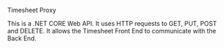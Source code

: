 Timesheet Proxy

This is a .NET CORE Web API. It uses HTTP requests to GET, PUT, POST and DELETE. It allows the Timesheet Front End to communicate with the Back End.
